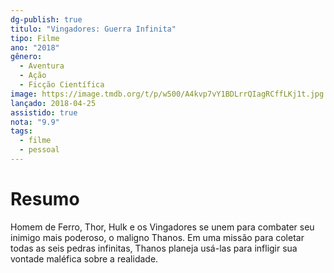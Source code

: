 ```yaml
---
dg-publish: true
titulo: "Vingadores: Guerra Infinita"
tipo: Filme
ano: "2018"
gênero:
  - Aventura
  - Ação
  - Ficção Científica
image: https://image.tmdb.org/t/p/w500/A4kvp7vY1BDLrrQIagRCffLKj1t.jpg
lançado: 2018-04-25
assistido: true
nota: "9.9"
tags:
  - filme
  - pessoal
---
```

# Resumo
Homem de Ferro, Thor, Hulk e os Vingadores se unem para combater seu inimigo mais poderoso, o maligno Thanos. Em uma missão para coletar todas as seis pedras infinitas, Thanos planeja usá-las para infligir sua vontade maléfica sobre a realidade.
